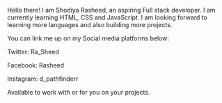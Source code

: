 Hello there! I am Shodiya Rasheed, an aspiring Full stack developer.
I am currently learning HTML, CSS and JavaScript.
I am looking forward to learning more languages and also building more projects.

You can link me up on my Social media platforms below:

Twitter: Ra_Sheed

Facebook: Rasheed

Instagram: d_pathfinderr

Available to work with or for you on your projects.

